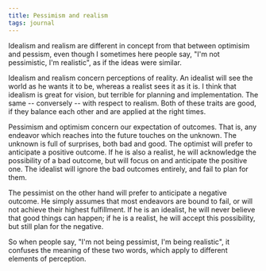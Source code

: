 ```yaml
---
title: Pessimism and realism
tags: journal
---
```


Idealism and realism are different in concept from that between
optimisim and pessism, even though I sometimes here people say, "I'm not
pessimistic, I'm realistic", as if the ideas were similar.

Idealism and realism concern perceptions of reality.  An idealist will
see the world as he wants it to be, whereas a realist sees it as it is.
I think that idealism is great for vision, but terrible for planning and
implementation.  The same -- conversely -- with respect to realism.
Both of these traits are good, if they balance each other and are
applied at the right times.

Pessimism and optimism concern our expectation of outcomes.  That is,
any endeavor which reaches into the future touches on the unknown.  The
unknown is full of surprises, both bad and good.  The optimist will
prefer to anticipate a positive outcome.  If he is also a realist, he
will acknowledge the possibility of a bad outcome, but will focus on and
anticipate the positive one.  The idealist will ignore the bad outcomes
entirely, and fail to plan for them.

The pessimist on the other hand will prefer to anticipate a negative
outcome.  He simply assumes that most endeavors are bound to fail, or
will not achieve their highest fulfillment.  If he is an idealist, he
will never believe that good things can happen; if he is a realist, he
will accept this possibility, but still plan for the negative.

So when people say, "I'm not being pessimist, I'm being realistic", it
confuses the meaning of these two words, which apply to different
elements of perception.


